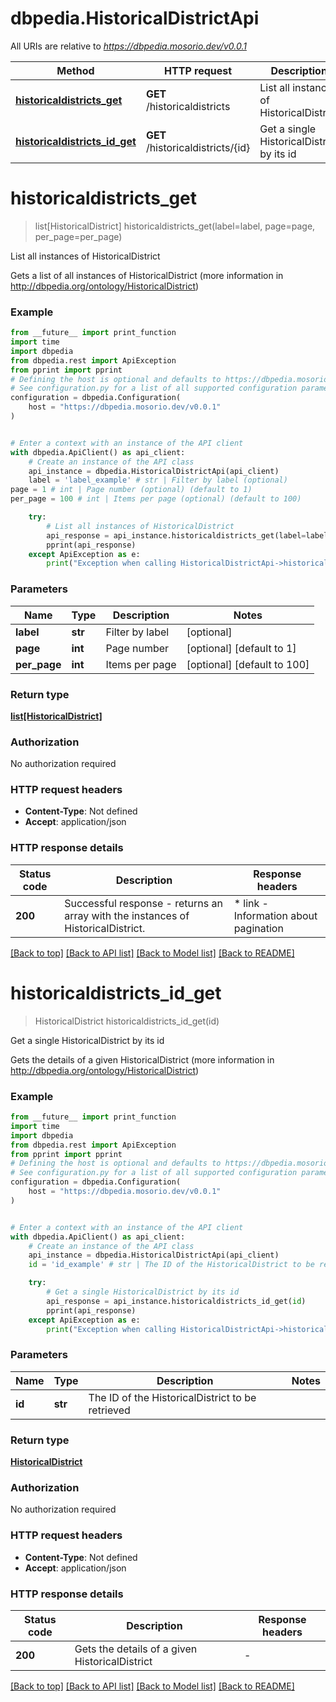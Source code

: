 # dbpedia.HistoricalDistrictApi

All URIs are relative to *https://dbpedia.mosorio.dev/v0.0.1*

Method | HTTP request | Description
------------- | ------------- | -------------
[**historicaldistricts_get**](HistoricalDistrictApi.md#historicaldistricts_get) | **GET** /historicaldistricts | List all instances of HistoricalDistrict
[**historicaldistricts_id_get**](HistoricalDistrictApi.md#historicaldistricts_id_get) | **GET** /historicaldistricts/{id} | Get a single HistoricalDistrict by its id


# **historicaldistricts_get**
> list[HistoricalDistrict] historicaldistricts_get(label=label, page=page, per_page=per_page)

List all instances of HistoricalDistrict

Gets a list of all instances of HistoricalDistrict (more information in http://dbpedia.org/ontology/HistoricalDistrict)

### Example

```python
from __future__ import print_function
import time
import dbpedia
from dbpedia.rest import ApiException
from pprint import pprint
# Defining the host is optional and defaults to https://dbpedia.mosorio.dev/v0.0.1
# See configuration.py for a list of all supported configuration parameters.
configuration = dbpedia.Configuration(
    host = "https://dbpedia.mosorio.dev/v0.0.1"
)


# Enter a context with an instance of the API client
with dbpedia.ApiClient() as api_client:
    # Create an instance of the API class
    api_instance = dbpedia.HistoricalDistrictApi(api_client)
    label = 'label_example' # str | Filter by label (optional)
page = 1 # int | Page number (optional) (default to 1)
per_page = 100 # int | Items per page (optional) (default to 100)

    try:
        # List all instances of HistoricalDistrict
        api_response = api_instance.historicaldistricts_get(label=label, page=page, per_page=per_page)
        pprint(api_response)
    except ApiException as e:
        print("Exception when calling HistoricalDistrictApi->historicaldistricts_get: %s\n" % e)
```

### Parameters

Name | Type | Description  | Notes
------------- | ------------- | ------------- | -------------
 **label** | **str**| Filter by label | [optional] 
 **page** | **int**| Page number | [optional] [default to 1]
 **per_page** | **int**| Items per page | [optional] [default to 100]

### Return type

[**list[HistoricalDistrict]**](HistoricalDistrict.md)

### Authorization

No authorization required

### HTTP request headers

 - **Content-Type**: Not defined
 - **Accept**: application/json

### HTTP response details
| Status code | Description | Response headers |
|-------------|-------------|------------------|
**200** | Successful response - returns an array with the instances of HistoricalDistrict. |  * link - Information about pagination <br>  |

[[Back to top]](#) [[Back to API list]](../README.md#documentation-for-api-endpoints) [[Back to Model list]](../README.md#documentation-for-models) [[Back to README]](../README.md)

# **historicaldistricts_id_get**
> HistoricalDistrict historicaldistricts_id_get(id)

Get a single HistoricalDistrict by its id

Gets the details of a given HistoricalDistrict (more information in http://dbpedia.org/ontology/HistoricalDistrict)

### Example

```python
from __future__ import print_function
import time
import dbpedia
from dbpedia.rest import ApiException
from pprint import pprint
# Defining the host is optional and defaults to https://dbpedia.mosorio.dev/v0.0.1
# See configuration.py for a list of all supported configuration parameters.
configuration = dbpedia.Configuration(
    host = "https://dbpedia.mosorio.dev/v0.0.1"
)


# Enter a context with an instance of the API client
with dbpedia.ApiClient() as api_client:
    # Create an instance of the API class
    api_instance = dbpedia.HistoricalDistrictApi(api_client)
    id = 'id_example' # str | The ID of the HistoricalDistrict to be retrieved

    try:
        # Get a single HistoricalDistrict by its id
        api_response = api_instance.historicaldistricts_id_get(id)
        pprint(api_response)
    except ApiException as e:
        print("Exception when calling HistoricalDistrictApi->historicaldistricts_id_get: %s\n" % e)
```

### Parameters

Name | Type | Description  | Notes
------------- | ------------- | ------------- | -------------
 **id** | **str**| The ID of the HistoricalDistrict to be retrieved | 

### Return type

[**HistoricalDistrict**](HistoricalDistrict.md)

### Authorization

No authorization required

### HTTP request headers

 - **Content-Type**: Not defined
 - **Accept**: application/json

### HTTP response details
| Status code | Description | Response headers |
|-------------|-------------|------------------|
**200** | Gets the details of a given HistoricalDistrict |  -  |

[[Back to top]](#) [[Back to API list]](../README.md#documentation-for-api-endpoints) [[Back to Model list]](../README.md#documentation-for-models) [[Back to README]](../README.md)

